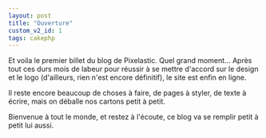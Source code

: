 ```yaml
---
layout: post
title: "Ouverture"
custom_v2_id: 1
tags: cakephp
---
```


Et voila le premier billet du blog de Pixelastic. Quel grand moment... Après
tout ces durs mois de labeur pour réussir à se mettre d'accord sur le design
et le logo (d'ailleurs, rien n'est encore définitif), le site est enfin en
ligne.

Il reste encore beaucoup de choses à faire, de pages à styler, de texte à
écrire, mais on déballe nos cartons petit à petit.

Bienvenue à tout le monde, et restez à l'écoute, ce blog va se remplir petit à
petit lui aussi.